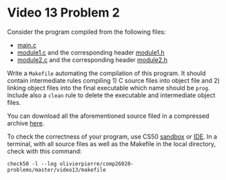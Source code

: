 # Video 13 Problem 2

Consider the program compiled from the following files:

- [main.c](main.c)
- [module1.c](module1.c) and the corresponding header [module1.h](module1.h)
- [module2.c](module2.c) and the corresponding header [module2.h](module2.h)

Write a `Makefile` automating the compilation of this program. It should
contain intermediate rules compiling 1) C source files into object file and
2) linking object files into the final executable which name should be
`prog`. Include also a `clean` rule to delete the executable and intermediate
object files.

You can download all the aforementioned source filed in a compressed archive
[here](video13p2.zip).

To check the correctness of your program, use CS50 [sandbox](sandbox.cs50.io)
or [IDE](ide.cs50.io). In a terminal,
with all source files as well as the Makefile in the local directory, check
with this command:
```shell
check50 -l --log olivierpierre/comp26020-problems/master/video13/makefile
```
